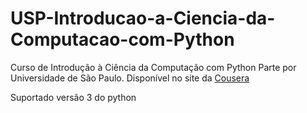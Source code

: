 # USP-Introducao-a-Ciencia-da-Computacao-com-Python
Curso de Introdução à Ciência da Computação com Python Parte  por Universidade de São Paulo.   Disponível no site da [Cousera](https://www.coursera.org/learn/ciencia-computacao-python-conceitos)

Suportado versão 3 do python